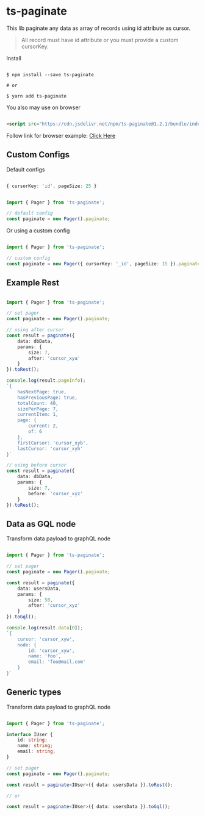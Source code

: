 # ts-paginate

This lib paginate any data as array of records using id attribute as cursor.

> All record must have id attribute or you must provide a custom cursorKey.

Install 

```shell

$ npm install --save ts-paginate

# or

$ yarn add ts-paginate

```

You also may use on browser 

```html

<script src="https://cdn.jsdelivr.net/npm/ts-paginate@1.2.1/bundle/index.min.js"></script>

```

Follow link for browser example:
[Click Here](https://4lessandrodev.github.io/ts-paginate/examples/browser.html)

## Custom Configs

Default configs

```ts

{ cursorKey: 'id', pageSize: 25 }

```

```ts

import { Pager } from 'ts-paginate';

// default config
const paginate = new Pager().paginate;


```

Or using a custom config

```ts

import { Pager } from 'ts-paginate';

// custom config
const paginate = new Pager({ cursorKey: '_id', pageSize: 15 }).paginate;


```

## Example Rest

```ts

import { Pager } from 'ts-paginate';

// set pager
const paginate = new Pager().paginate;

// using after cursor
const result = paginate({
	data: dbData,
	params: {
		size: 7,
		after: 'cursor_xya'
	}
}).toRest();

console.log(result.pageInfo);
`{
	hasNextPage: true,
	hasPreviousPage: true,
	totalCount: 40,
	sizePerPage: 7,
	currentItem: 1,
	page: {
		current: 2,
		of: 6
	},
	firstCursor: 'cursor_xyb',
	lastCursor: 'cursor_xyh'
}`

// using before cursor
const result = paginate({
	data: dbData,
	params: {
		size: 7,
		before: 'cursor_xyz'
	}
}).toRest();

```

## Data as GQL node

Transform data payload to graphQL node

```ts

import { Pager } from 'ts-paginate';

// set pager
const paginate = new Pager().paginate;

const result = paginate({
	data: usersData,
	params: {
		size: 50,
		after: 'cursor_xyz'
	}
}).toGql();

console.log(result.data[0]);
`{
	cursor: 'cursor_xyw',
	node: {
		id: 'cursor_xyw',
		name: 'foo',
		email: 'foo@mail.com'
	}
}`

```


## Generic types

Transform data payload to graphQL node

```ts

import { Pager } from 'ts-paginate';

interface IUser {
	id: string;
	name: string;
	email: string;
}

// set pager
const paginate = new Pager().paginate;

const result = paginate<IUser>({ data: usersData }).toRest();

// or 

const result = paginate<IUser>({ data: usersData }).toGql();

```
